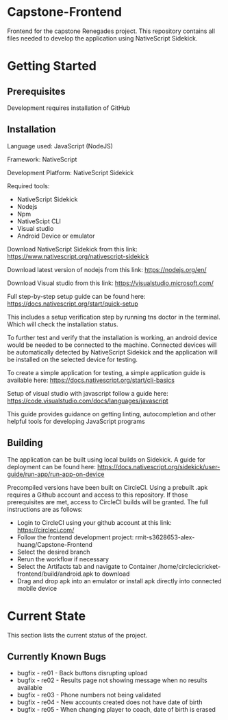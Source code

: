# Capstone-Frontend
Frontend for the capstone Renegades project. This repository contains all files needed to develop the application using NativeScript Sidekick.

# Getting Started

## Prerequisites

Development requires installation of GitHub

## Installation

Language used: JavaScript (NodeJS)

Framework: NativeScript

Development Platform: NativeScript Sidekick

Required tools:

- NativeScript Sidekick
- Nodejs
- Npm
- NativeScipt CLI
- Visual studio
- Android Device or emulator

Download NativeScript Sidekick from this link: https://www.nativescript.org/nativescript-sidekick

Download latest version of nodejs from this link: https://nodejs.org/en/

Download Visual studio from this link: https://visualstudio.microsoft.com/

Full step-by-step setup guide can be found here: https://docs.nativescript.org/start/quick-setup

This includes a setup verification step by running tns doctor in the terminal. Which will check the installation status.

To further test and verify that the installation is working, an android device would be needed to be connected to the machine. Connected devices will be automatically detected by NativeScript Sidekick and the application will be installed on the selected device for testing.

To create a simple application for testing, a simple application guide is available here: https://docs.nativescript.org/start/cli-basics

Setup of visual studio with javascript follow a guide here: https://code.visualstudio.com/docs/languages/javascript

This guide provides guidance on getting linting, autocompletion and other helpful tools for developing JavaScript programs

## Building

The application can be built using local builds on Sidekick. A guide for deployment can be found here: https://docs.nativescript.org/sidekick/user-guide/run-app/run-app-on-device

Precompiled versions have been built on CircleCI. Using a prebuilt .apk requires a Github account and access to this repository. If those prerequisites are met, access to CircleCI builds will be granted. The full instructions are as follows:

- Login to CircleCI using your github account at this link: https://circleci.com/
- Follow the frontend development project: rmit-s3628653-alex-huang/Capstone-Frontend
- Select the desired branch
- Rerun the workflow if necessary
- Select the Artifacts tab and navigate to Container /home/circlecicricket-frontend/build/android.apk to download
- Drag and drop apk into an emulator or install apk directly into connected mobile device

# Current State

This section lists the current status of the project.

## Currently Known Bugs

- bugfix - re01 - Back buttons disrupting upload
- bugfix - re02 - Results page not showing message when no results available
- bugfix - re03 - Phone numbers not being validated
- bugfix - re04 - New accounts created does not have date of birth
- bugfix - re05 - When changing player to coach, date of birth is erased
